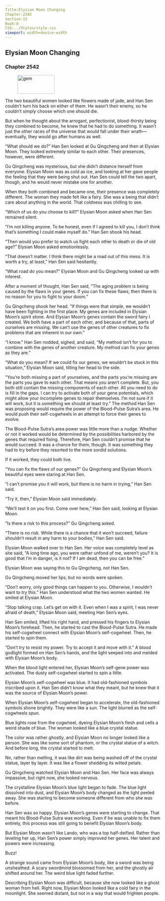 ```yaml
---
Title:Elysian Moon Changing 
Chapter:2542 
Section:12 
Book:8 
CSS:../Styles/style.css 
viewport: width=device-width
---
```

  
## Elysian Moon Changing
### Chapter 2542
  
<figure>
	<img src="../Images/gem.gif" alt="gem" id="gem" width="120" height="60" />
</figure>
  

  
The two beautiful women looked like flowers made of jade, and Han Sen couldn’t turn his back on either of them. He wasn’t their enemy, so he couldn’t simply choose which one should die.

But when he thought about the arrogant, perfectionist, blood-thirsty being they combined to become, he knew that he had to do something. It wasn’t just the other races of the universe that would fall under their wrath—eventually, they would go after humans as well.

“What should we do?” Han Sen looked at Gu Qingcheng and then at Elysian Moon. They looked extremely similar to each other. Their presences, however, were different.

Gu Qingcheng was mysterious, but she didn’t distance herself from everyone. Elysian Moon was as cold as ice, and looking at her gave people the feeling that they were being shut out. Han Sen could tell the two apart, though, and he would never mistake one for another.

When they both combined and became one, their presence was completely different. The woman they made felt like a fairy. She was a being that didn’t care about anything in the world. That coldness was chilling to see.

“Which of us do you choose to kill?” Elysian Moon asked when Han Sen remained silent.

“I’m not killing anyone. To be honest, even if I agreed to kill you, I don’t think that’s something I could make myself do.” Han Sen shook his head.

“Then would you prefer to watch us fight each other to death or die of old age?” Elysian Moon asked emotionlessly.

“That doesn’t matter. I think there might be a road out of this mess. It is worth a try, at least,” Han Sen said hesitantly.

“What road do you mean?” Elysian Moon and Gu Qingcheng looked up with interest.

After a moment of thought, Han Sen said, “The aging problem is being caused by the flaws in your genes. If you can fix these flaws, then there is no reason for you to fight to your doom.”

Gu Qingcheng shook her head. “If things were that simple, we wouldn’t have been fighting in the first place. My genes are included in Elysian Moon’s spirit stone. And Elysian Moon’s genes contain the sword fairy I created. We both have a part of each other, and because of that, parts of ourselves are missing. We can’t use the genes of other creatures to fix problems that are inherent in our own.”

“I know.” Han Sen nodded, sighed, and said, “My method isn’t for you to combine with the genes of another creature. My method can fix your genes as they are.”

“What do you mean? If we could fix our genes, we wouldn’t be stuck in this situation,” Elysian Moon said, tilting her head to the side.

“You’re both missing a part of yourselves, and the parts you’re missing are the parts you gave to each other. That means you aren’t complete. But, you both still contain the missing components of each other. All you need to do is fill in the gaps. I can try to activate both of your gene potentials, which might allow your incomplete genes to repair themselves. I’m not sure if it will work, but it is something we should at least try.” The method Han Sen was proposing would require the power of the Blood-Pulse Sutra’s area. He would push their self-cogwheels in an attempt to force their genes to evolve.

The Blood-Pulse Sutra’s area power was little more than a nudge. Whether or not it worked would be determined by the possibilities harbored by the genes that required fixing. Therefore, Han Sen couldn’t promise that he would succeed. It was a chance for them, though. It was something they had to try before they resorted to the more sordid solutions.

If it worked, they could both live.

“You can fix the flaws of our genes?” Gu Qingcheng and Elysian Moon’s beautiful eyes were staring at Han Sen.

“I can’t promise you it will work, but there is no harm in trying,” Han Sen said.

“Try it, then,” Elysian Moon said immediately.

“We’ll test it on you first. Come over here,” Han Sen said, looking at Elysian Moon.

“Is there a risk to this process?” Gu Qingcheng asked.

“There is no risk. While there is a chance that it won’t succeed, failure shouldn’t result in any harm to your bodies,” Han Sen said.

Elysian Moon walked over to Han Sen. Her voice was completely level as she said, “A long time ago, you were rather unfond of me, weren’t you? It is good that I’m in danger, is it not? If I am dead, then you can be free.”

Elysian Moon was saying this to Gu Qingcheng, not Han Sen.

Gu Qingcheng moved her lips, but no words were spoken.

“Don’t worry, only good things can happen to you. Otherwise, I wouldn’t want to try this.” Han Sen understood what the two women wanted. He smiled at Elysian Moon.

“Stop talking crap. Let’s get on with it. Even when I was a spirit, I was never afraid of death,” Elysian Moon said, meeting Han Sen’s eyes.

Han Sen smiled, lifted his right hand, and pressed his fingers to Elysian Moon’s forehead. Then, he started to cast the Blood-Pulse Sutra. He made his self-cogwheel connect with Elysian Moon’s self-cogwheel. Then, he started to spin them.

“Don’t try to resist my power. Try to accept it and move with it.” A blood godlight formed on Han Sen’s hands, and the light seeped into and melded with Elysian Moon’s body.

When the blood light entered her, Elysian Moon’s self-gene power was activated. The dusty self-cogwheel started to spin a little.

Elysian Moon’s self-cogwheel was blue. It had old-fashioned symbols inscribed upon it. Han Sen didn’t know what they meant, but he knew that it was the source of Elysian Moon’s power.

When Elysian Moon’s self-cogwheel began to accelerate, the old-fashioned symbols shone brightly. They were like a sun. The light blurred as the self-cogwheels spun.

Blue lights rose from the cogwheel, dyeing Elysian Moon’s flesh and cells a weird shade of blue. The woman looked like a blue crystal statue.

The color was rather ghostly, and Elysian Moon no longer looked like a person. She was like some sort of phantom, or the crystal statue of a witch. And before long, the crystal started to melt.

No, rather than melting, it was like dirt was being washed off of the crystal statue, layer by layer. It was like a flower shedding its wilted petals.

Gu Qingcheng watched Elysian Moon and Han Sen. Her face was always impassive, but right now, she looked nervous.

The crystalline Elysian Moon’s blue light began to fade. The blue light dissolved into dust, and Elysian Moon’s body changed as the light peeled away. She was starting to become someone different from who she was before.

Han Sen was so happy. Elysian Moon’s genes were starting to change. That meant his Blood-Pulse Sutra was working. Even if he was unable to fix them entirely, this process was still going to benefit Elysian Moon’s body.

But Elysian Moon wasn’t like Lando, who was a top half-deified. Rather than leveling her up, Han Sen’s power simply improved her genes. Her talent and powers were increasing.

Buzz!

A strange sound came from Elysian Moon’s body, like a sword was being unsheathed. A scary swordmind blossomed from her, and the ghostly air shifted around her. The weird blue light faded further.

Describing Elysian Moon was difficult, because she now looked like a ghost woman from hell. Right now, Elysian Moon looked like a cold fairy in the moonlight. She seemed distant, but not in a way that would frighten people.